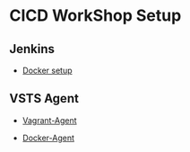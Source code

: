 # CICD WorkShop Setup

## Jenkins 

* [Docker setup](./jenkins/README.md)

## VSTS Agent 

* [Vagrant-Agent](./vsts/vagrant/README.md)

* [Docker-Agent](./vsts/docker/README.md)



